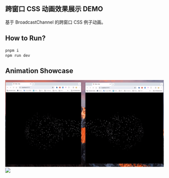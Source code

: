 ## 跨窗口 CSS 动画效果展示 DEMO

基于 BroadcastChannel 的跨窗口 CSS 例子动画。

## How to Run?

```
pnpm i
npm run dev
```

## Animation Showcase

![](./public/bgbgbg.gif)
![](./public/bgbg.gif)
